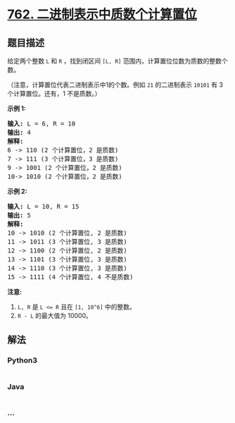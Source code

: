 # [762. 二进制表示中质数个计算置位](https://leetcode-cn.com/problems/prime-number-of-set-bits-in-binary-representation)



## 题目描述

<!-- 这里写题目描述 -->

<p>给定两个整数&nbsp;<code>L</code>&nbsp;和&nbsp;<code>R</code>&nbsp;，找到闭区间&nbsp;<code>[L, R]</code>&nbsp;范围内，计算置位位数为质数的整数个数。</p>

<p>（注意，计算置位代表二进制表示中1的个数。例如&nbsp;<code>21</code>&nbsp;的二进制表示&nbsp;<code>10101</code>&nbsp;有 3 个计算置位。还有，1 不是质数。）</p>

<p><strong>示例 1:</strong></p>

<pre>
<strong>输入:</strong> L = 6, R = 10
<strong>输出:</strong> 4
<strong>解释:</strong>
6 -&gt; 110 (2 个计算置位，2 是质数)
7 -&gt; 111 (3 个计算置位，3 是质数)
9 -&gt; 1001 (2 个计算置位，2 是质数)
10-&gt; 1010 (2 个计算置位，2 是质数)
</pre>

<p><strong>示例 2:</strong></p>

<pre>
<strong>输入:</strong> L = 10, R = 15
<strong>输出:</strong> 5
<strong>解释:</strong>
10 -&gt; 1010 (2 个计算置位, 2 是质数)
11 -&gt; 1011 (3 个计算置位, 3 是质数)
12 -&gt; 1100 (2 个计算置位, 2 是质数)
13 -&gt; 1101 (3 个计算置位, 3 是质数)
14 -&gt; 1110 (3 个计算置位, 3 是质数)
15 -&gt; 1111 (4 个计算置位, 4 不是质数)
</pre>

<p><strong>注意:</strong></p>

<ol>
	<li><code>L, R</code>&nbsp;是&nbsp;<code>L &lt;= R</code>&nbsp;且在&nbsp;<code>[1, 10^6]</code>&nbsp;中的整数。</li>
	<li><code>R - L</code>&nbsp;的最大值为 10000。</li>
</ol>


## 解法

<!-- 这里可写通用的实现逻辑 -->

<!-- tabs:start -->

### **Python3**

<!-- 这里可写当前语言的特殊实现逻辑 -->

```python

```

### **Java**

<!-- 这里可写当前语言的特殊实现逻辑 -->

```java

```

### **...**

```

```

<!-- tabs:end -->
